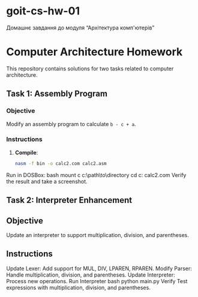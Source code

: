 # goit-cs-hw-01
Домашнє завдання до модуля “Архітектура комп'ютерів”

# Computer Architecture Homework

This repository contains solutions for two tasks related to computer architecture.

## Task 1: Assembly Program

### Objective
Modify an assembly program to calculate `b - c + a`.

### Instructions
1. **Compile**:
   ```bash
   nasm -f bin -o calc2.com calc2.asm
Run in DOSBox:
bash
mount c c:\path\to\directory
cd c:
calc2.com
Verify the result and take a screenshot.

## Task 2: Interpreter Enhancement

## Objective
Update an interpreter to support multiplication, division, and parentheses.

## Instructions
Update Lexer: Add support for MUL, DIV, LPAREN, RPAREN.
Modify Parser: Handle multiplication, division, and parentheses.
Update Interpreter: Process new operations.
Run Interpreter
bash
python main.py
Verify
Test expressions with multiplication, division, and parentheses.
